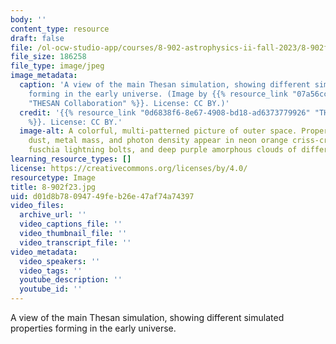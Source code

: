 ```yaml
---
body: ''
content_type: resource
draft: false
file: /ol-ocw-studio-app/courses/8-902-astrophysics-ii-fall-2023/8-902f23.jpg
file_size: 186258
file_type: image/jpeg
image_metadata:
  caption: 'A view of the main Thesan simulation, showing different simulated properties
    forming in the early universe. (Image by {{% resource_link "07a56ccf-6a1b-4063-b8fa-bea925b7aa51"
    "THESAN Collaboration" %}}. License: CC BY.)'
  credit: '{{% resource_link "0d6838f6-8e67-4908-bd18-ad6373779926" "THESAN Collaboration"
    %}}. License: CC BY.'
  image-alt: A colorful, multi-patterned picture of outer space. Properties such as
    dust, metal mass, and photon density appear in neon orange criss-crossing lines,
    fuschia lightning bolts, and deep purple amorphous clouds of different sizes.
learning_resource_types: []
license: https://creativecommons.org/licenses/by/4.0/
resourcetype: Image
title: 8-902f23.jpg
uid: d01d8b78-0947-49fe-b26e-47af74a74397
video_files:
  archive_url: ''
  video_captions_file: ''
  video_thumbnail_file: ''
  video_transcript_file: ''
video_metadata:
  video_speakers: ''
  video_tags: ''
  youtube_description: ''
  youtube_id: ''
---
```

A view of the main Thesan simulation, showing different simulated properties forming in the early universe.